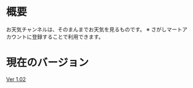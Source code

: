# 概要
お天気チャンネルは、そのまんまでお天気を見るものです。
※ さがしマートアカウントに登録することで利用できます。
# 現在のバージョン
[Ver 1.02](https://github.com/sagashi0120/sagashi0120/blob/main/お天気チャンネル/V-1.02.md)
